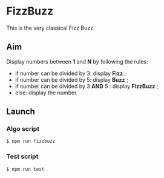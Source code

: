 # FizzBuzz

This is the very classical Fizz Buzz.

## Aim
Display numbers between **1** and **N** by following the rules:

- if number can be divided by 3: display **Fizz** ;
- if number can be divided by 5: display **Buzz** ;
- if number can be divided by 3 **AND** 5 : display **FizzBuzz** ;
- else: display the number.

## Launch
### Algo script
```$ npm run fizzbuzz```

### Test script
```$ npm run test```